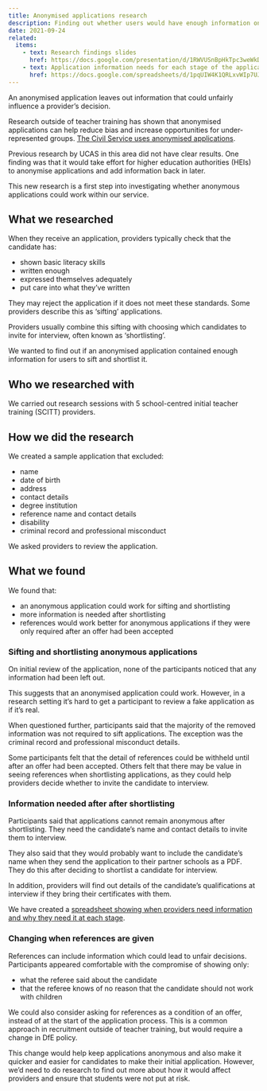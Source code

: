 ```yaml
---
title: Anonymised applications research
description: Finding out whether users would have enough information on an anonymised application to be able to sift and shortlist candidates
date: 2021-09-24
related:
  items:
    - text: Research findings slides
      href: https://docs.google.com/presentation/d/1RWVUSnBpHkTpc3weWkDbY9cOTvHvWPqnj5czxjvgFyc/edit#slide=id.ge656c6e470_1_92
    - text: Application information needs for each stage of the application process
      href: https://docs.google.com/spreadsheets/d/1pqUIW4K1QRLxvWIp7UJldzO2rwEa7Gkx7YP2fKn9j5Y/edit#gid=0
---
```


An anonymised application leaves out information that could unfairly influence a provider’s decision.

Research outside of teacher training has shown that anonymised applications can help reduce bias and increase opportunities for under-represented groups. [The Civil Service uses anonymised applications](https://civilservice.blog.gov.uk/2015/11/05/name-blind-recruitment-a-commitment-to-diversity/).

Previous research by UCAS in this area did not have clear results. One finding was that it would take effort for higher education authorities (HEIs) to anonymise applications and add information back in later. 

This new research is a first step into investigating whether anonymous applications could work within our service.

## What we researched

When they receive an application, providers typically check that the candidate has:

- shown basic literacy skills
- written enough
- expressed themselves adequately
- put care into what they’ve written

They may reject the application if it does not meet these standards. Some providers describe this as ‘sifting’ applications.

Providers usually combine this sifting with choosing which candidates to invite for interview, often known as ‘shortlisting’.

We wanted to find out if an anonymised application contained enough information for users to sift and shortlist it.

## Who we researched with

We carried out research sessions with 5 school-centred initial teacher training (SCITT) providers.

## How we did the research

We created a sample application that excluded:

- name
- date of birth
- address
- contact details
- degree institution
- reference name and contact details
- disability
- criminal record and professional misconduct

We asked providers to review the application. 

## What we found

We found that:

- an anonymous application could work for sifting and shortlisting
- more information is needed after shortlisting
- references would work better for anonymous applications if they were only required after an offer had been accepted

### Sifting and shortlisting anonymous applications

On initial review of the application, none of the participants noticed that any information had been left out. 

This suggests that an anonymised application could work. However, in a research setting it’s hard to get a participant to review a fake application as if it’s real.

When questioned further, participants said that the majority of the removed information was not required to sift applications. The exception was the criminal record and professional misconduct details.

Some participants felt that the detail of references could be withheld until after an offer had been accepted. Others felt that there may be value in seeing references when shortlisting applications, as they could help providers decide whether to invite the candidate to interview. 

### Information needed after after shortlisting

Participants said that applications cannot remain anonymous after shortlisting. They need the candidate’s name and contact details to invite them to interview. 

They also said that they would probably want to include the candidate’s name when they send the application to their partner schools as a PDF. They do this after deciding to shortlist a candidate for interview.

In addition, providers will find out details of the candidate’s qualifications at interview if they bring their certificates with them.

We have created a [spreadsheet showing when providers need information and why they need it at each stage](https://docs.google.com/spreadsheets/d/1pqUIW4K1QRLxvWIp7UJldzO2rwEa7Gkx7YP2fKn9j5Y/edit#gid=0).

### Changing when references are given

References can include information which could lead to unfair decisions. Participants appeared comfortable with the compromise of showing only:

- what the referee said about the candidate 
- that the referee knows of no reason that the candidate should not work with children 

We could also consider asking for references as a condition of an offer, instead of at the start of the application process. This is a common approach in recruitment outside of teacher training, but would require a change in DfE policy.

This change would help keep applications anonymous and also make it quicker and easier for candidates to make their initial application. However, we’d need to do research to find out more about how it would affect providers and ensure that students were not put at risk. 
